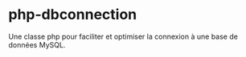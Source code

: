 # php-dbconnection
Une classe php pour faciliter et optimiser la connexion à une base de données MySQL.
